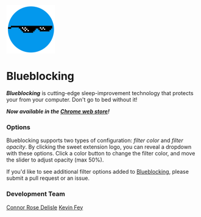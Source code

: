 ![Blueblocking Logo](./Ext-Files/128.png)

# Blueblocking

**_Blueblocking_** is cutting-edge sleep-improvement technology that protects your from your computer. Don't go to bed without it!

_**Now available in the [Chrome web store](https://chrome.google.com/webstore/detail/blueblocking/epoggnodgbefpmijgpamphoncjahbfhc?hl=en&authuser=2)!**_

### Options

Blueblocking supports two types of configuration: _filter color_ and _filter opacity_. By clicking the sweet extension logo, you can reveal a dropdown with these options. Click a color button to change the filter color, and move the slider to adjust opacity (max 50%).

If you'd like to see additional filter options added to [Blueblocking](https://en.wikipedia.org/wiki/Bluestocking), please submit a pull request or an issue.

### Development Team

[Connor Rose Delisle](https://github.com/connorrose ) 
[Kevin Fey](https://github.com/kevinfey)
